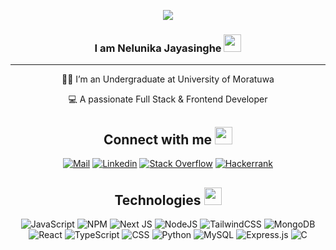 
<p align="center">
  <a href="https://github.com/CodeWhiteWeb/CodeWhiteWeb"><img src="https://readme-typing-svg.herokuapp.com?color=%2336BCF7&center=true&vCenter=true&lines=Hi+%2C+welcome+to+my+Github+page"></a>
</p>
<h3 align="center">
  I am Nelunika Jayasinghe
  <img src="https://media.giphy.com/media/hvRJCLFzcasrR4ia7z/giphy.gif" width="28">
</h3>

---
<div align="center">
  

🧑‍🎓 I’m an Undergraduate at University of Moratuwa

💻 A passionate Full Stack & Frontend Developer
   



## <b> Connect with me </b> <img src="https://media.tenor.com/images/7e96d994f29b388f63f7aa77ff2bea78/tenor.gif" width="28">
  
[![Mail](https://img.shields.io/badge/-Say%20Hi!-black?style=for-the-badge&logo=gmail)](mailto:nelunikanuwanthi@gmail.com)
[![Linkedin](https://img.shields.io/badge/-LinkedIn-black?style=for-the-badge&logo=Linkedin)](https://www.linkedin.com/in/nelunika-jayasinghe-a36731264/)
[![Stack Overflow](https://img.shields.io/badge/-StackOverflow-black?style=for-the-badge&logo=StackOverflow)](https://stackoverflow.com/users/:22987172/nelunika-nuwanthi?tab=topactivity)
[![Hackerrank](https://img.shields.io/badge/-Hackerrank-black?style=for-the-badge&logo=Hackerrank)](https://www.hackerrank.com/profile/Nelunika)



## <b>Technologies</b> <img src = "https://media2.giphy.com/media/QssGEmpkyEOhBCb7e1/giphy.gif?cid=ecf05e47a0n3gi1bfqntqmob8g9aid1oyj2wr3ds3mg700bl&rid=giphy.gif" width ="28">

![JavaScript](https://img.shields.io/badge/javascript-%23323330.svg?style=for-the-badge&logo=javascript&logoColor=%23F7DF1E) ![NPM](https://img.shields.io/badge/NPM-%23000000.svg?style=for-the-badge&logo=npm&logoColor=white) ![Next JS](https://img.shields.io/badge/Next-black?style=for-the-badge&logo=next.js&logoColor=white) ![NodeJS](https://img.shields.io/badge/node.js-6DA55F?style=for-the-badge&logo=node.js&logoColor=white) ![TailwindCSS](https://img.shields.io/badge/tailwindcss-%2338B2AC.svg?style=for-the-badge&logo=tailwind-css&logoColor=white) ![MongoDB](https://img.shields.io/badge/MongoDB-%234ea94b.svg?style=for-the-badge&logo=mongodb&logoColor=white) ![React](https://img.shields.io/badge/React-%2338B2AC.svg?style=for-the-badge&logo=react&logoColor=white) ![TypeScript](https://img.shields.io/badge/typescript-%23323330.svg?style=for-the-badge&logo=typescript&logoColor=%23F7DF1E)  ![CSS](https://img.shields.io/badge/CSS-239120?&style=for-the-badge&logo=css3&logoColor=white) ![Python](https://img.shields.io/badge/Python-14354C?style=for-the-badge&logo=python&logoColor=white) ![MySQL](https://img.shields.io/badge/mysql-%233C5497.svg?style=for-the-badge&logo=mysql&logoColor=white)  ![Express.js](https://img.shields.io/badge/express.js-%23404d59.svg?style=for-the-badge&logo=express&logoColor=%2361DAFB) ![C](https://img.shields.io/badge/c-%23239191.svg?style=for-the-badge&logo=c&logoColor=white)





<!-- ## 📊 <b>Github Stats</b>

<p align="center">
	<a href="https://github.com/NelunikaDGNN">
	<img src="https://github-readme-stats.vercel.app/api/top-langs/?username=bouaskaoun&langs_count=8&layout=compact" alt="bouaskaoun">
	</a>
	<br/>
<br/>

</p> -->





</div>

